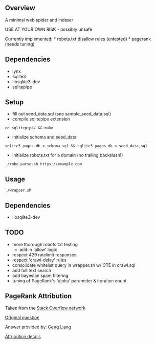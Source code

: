 ## Overview
A minimal web spider and indexer

USE AT YOUR OWN RISK - possibly unsafe

Currently implemented:
    * robots.txt disallow rules (untested)
    * pagerank (needs tuning)

## Dependencies
* lynx
* sqlite3
* libsqlite3-dev
* sqlitepipe

## Setup
* fill out seed_data.sql (see sample_seed_data.sql)
* compile sqlitepipe extension
```
cd sqlitepipe/ && make
```
* initialize schema and seed_data
```
sqlite3 pages.db < schema.sql && sqlite3 pages.db < seed_data.sql
```
* initialize robots.txt for a domain (no trailing backslash!)
```
./robo-parse.sh https://example.com
```

## Usage
```
./wrapper.sh
```
## Dependencies
* libsqlite3-dev

## TODO
* more thorough robots.txt testing
    * add in 'allow' logic
* respect 429 ratelimit responses
* respect 'crawl-delay' rules
* consolidate whitelist query in wrapper.sh w/ CTE in crawl.sql
* add full text search
* add bayesian spam filtering
* tuning of PageRank's 'alpha' parameter & iteration count

## PageRank Attribution
Taken from the [Stack Overflow network](https://stackoverflow.com)

[Original question](https://stackoverflow.com/questions/17787944/sql-pagerank-implementation)

Answer provided by: [Geng Liang](https://stackoverflow.com/users/5914124/geng-liang)

[Attribution details](https://stackoverflow.blog/2009/06/25/attribution-required/)
